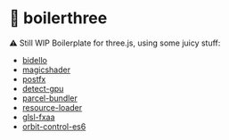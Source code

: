 # 🥘 boilerthree

⚠️ Still WIP
Boilerplate for three.js, using some juicy stuff:

- [bidello](https://github.com/luruke/bidello)
- [magicshader](https://github.com/luruke/magicshader)
- [postfx](https://medium.com/@luruke/simple-postprocessing-in-three-js-91936ecadfb7)
- [detect-gpu](https://github.com/TimvanScherpenzeel/detect-gpu)
- [parcel-bundler](https://parceljs.org/)
- [resource-loader](https://github.com/englercj/resource-loader)
- [glsl-fxaa](https://github.com/mattdesl/glsl-fxaa)
- [orbit-control-es6](https://github.com/silviopaganini/orbit-controls-es6)